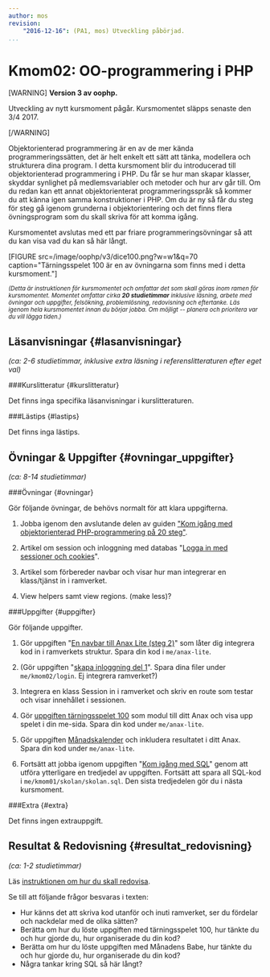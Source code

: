 ```yaml
---
author: mos
revision:
    "2016-12-16": (PA1, mos) Utveckling påbörjad.
...
```

Kmom02: OO-programmering i PHP
==================================

[WARNING]
**Version 3 av oophp.**

Utveckling av nytt kursmoment pågår. Kursmomentet släpps senaste den 3/4 2017.

[/WARNING]

Objektorienterad programmering är en av de mer kända programmeringssätten, det är helt enkelt ett sätt att tänka, modellera och strukturera dina program. I detta kursmoment blir du introducerad till objektorienterad programmering i PHP. Du får se hur man skapar klasser, skyddar synlighet på medlemsvariabler och metoder och hur arv går till. Om du redan kan ett annat objektorienterat programmeringsspråk så kommer du att känna igen samma konstruktioner i PHP. Om du är ny så får du steg för steg gå igenom grunderna i objektorientering och det finns flera övningsprogram som du skall skriva för att komma igång.

Kursmomentet avslutas med ett par friare programmeringsövningar så att du kan visa vad du kan så här långt.

[FIGURE src=/image/oophp/v3/dice100.png?w=w1&q=70 caption="Tärningsspelet 100 är en av övningarna som finns med i detta kursmoment."]

<small><i>(Detta är instruktionen för kursmomentet och omfattar det som skall göras inom ramen för kursmomentet. Momentet omfattar cirka **20 studietimmar** inklusive läsning, arbete med övningar och uppgifter, felsökning, problemlösning, redovisning och eftertanke. Läs igenom hela kursmomentet innan du börjar jobba. Om möjligt -- planera och prioritera var du vill lägga tiden.)</i></small>



Läsanvisningar  {#lasanvisningar}
---------------------------------

*(ca: 2-6 studietimmar, inklusive extra läsning i referenslitteraturen efter eget val)*



###Kurslitteratur  {#kurslitteratur}

Det finns inga specifika läsanvisningar i kurslitteraturen.

<!--
Läs följande:

1\. [Beginning PHP and MySQL: From Novice to Professional](kunskap/boken-beginning-php-and-mysql-from-novice-to-professional)

* Chapter 6: Object-Oriented PHP
* Chapter 7: Advanced OOP Features
* Chapter 8: Error and Exception Handling
* Chapter 12: Date and Time (Läs så mycket så att du klarar uppgiften längre ned)
-->



###Lästips {#lastips}

Det finns inga lästips.

<!--
När man pratar om objektorienterad programmering så behöver man också ha en viss bas i objektorienterad modellering, det underlättar. Därför kan du läsa lite om UML, "Unified Modelling Language". En bra start plats är [Wikipedia om UML](http://en.wikipedia.org/wiki/Unified_Modeling_Language).
-->


Övningar & Uppgifter  {#ovningar_uppgifter}
-------------------------------------------

*(ca: 8-14 studietimmar)*


###Övningar {#ovningar}

Gör följande övningar, de behövs normalt för att klara uppgifterna. 

1. Jobba igenom den avslutande delen av guiden ["Kom igång med objektorienterad PHP-programmering på 20 steg"](kunskap/kom-i-gang-med-oophp-pa-20-steg).

1. Artikel om session och inloggning med databas "[Logga in med sessioner och cookies](kunskap/sessioner-cookies-login)".

1. Artikel som förbereder navbar och visar hur man integrerar en klass/tjänst in i ramverket.

1. View helpers samt view regions. (make less)?



###Uppgifter {#uppgifter}

Gör följande uppgifter.

<!--
Session till ramverket. (Gör route som dumpar innehåll i sessionen och ++)

Uppgift som tvingar view med regioner?

-->

1. Gör uppgiften "[En navbar till Anax Lite (steg 2)](uppgift/en-navbar-till-anax-lite-steg-2)" som låter dig integrera kod in i ramverkets struktur. Spara din kod i `me/anax-lite`.

1. (Gör uppgiften "[skapa inloggning del 1](uppgift/inloggning-steg-1)". Spara dina filer under `me/kmom02/login`. Ej integrera ramverket?) <!-- SQLite/MySQL -->

1. Integrera en klass Session in i ramverket och skriv en route som testar och visar innehållet i sessionen.

1. Gör [uppgiften tärningsspelet 100](uppgift/tarningsspel) som modul till ditt Anax och visa upp spelet i din me-sida. Spara din kod under `me/anax-lite`.

1. Gör uppgiften [Månadskalender](uppgift/manadskalender) och inkludera resultatet i ditt Anax. Spara din kod under `me/anax-lite`.

1. Fortsätt att jobba igenom uppgiften "[Kom igång med SQL](uppgift/kom-igang-med-sql)" genom att utföra ytterligare en tredjedel av uppgiften. Fortsätt att spara all SQL-kod i `me/kmom01/skolan/skolan.sql`. Den sista tredjedelen gör du i nästa kursmoment.



###Extra {#extra}

Det finns ingen extrauppgift.



Resultat & Redovisning  {#resultat_redovisning}
-----------------------------------------------

*(ca: 1-2 studietimmar)*

Läs [instruktionen om hur du skall redovisa](kurser/oophp-v3/redovisa).

Se till att följande frågor besvaras i texten:

* Hur känns det att skriva kod utanför och inuti ramverket, ser du fördelar och nackdelar med de olika sätten?
* Berätta om hur du löste uppgiften med tärningsspelet 100, hur tänkte du och hur gjorde du, hur organiserade du din kod?
* Berätta om hur du löste uppgiften med Månadens Babe, hur tänkte du och hur gjorde du, hur organiserade du din kod?
* Några tankar kring SQL så här långt?
